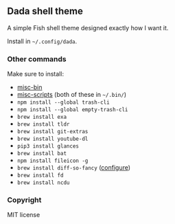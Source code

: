 ## Dada shell theme

A simple Fish shell theme designed exactly how I want it.

Install in `~/.config/dada`.

### Other commands

Make sure to install:

* [misc-bin](https://bitbucket.org/msikma/misc-bin)
* [misc-scripts](https://github.com/msikma/misc-scripts) (both of these in `~/.bin/`)
* `npm install --global trash-cli`
* `npm install --global empty-trash-cli`
* `brew install exa`
* `brew install tldr`
* `brew install git-extras`
* `brew install youtube-dl`
* `pip3 install glances`
* `brew install bat`
* `npm install fileicon -g`
* `brew install diff-so-fancy` ([configure](https://github.com/so-fancy/diff-so-fancy))
* `brew install fd`
* `brew install ncdu`

### Copyright

MIT license
